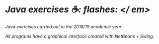 # <em> Java exercises ☕: flashes: </ em>

Java exercises carried out in the 2018/19 academic year

All programs have a graphical interface created with NetBeans + Swing.
